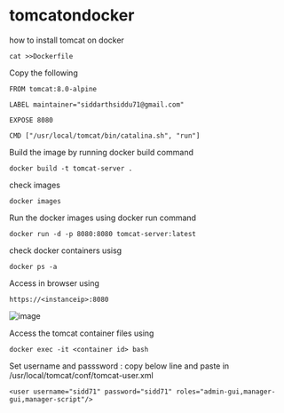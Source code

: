 # tomcatondocker
how to install tomcat on docker

```
cat >>Dockerfile
```

Copy the following 
```
FROM tomcat:8.0-alpine

LABEL maintainer="siddarthsiddu71@gmail.com"

EXPOSE 8080

CMD ["/usr/local/tomcat/bin/catalina.sh", "run"]
```
Build the image by running docker build command
```
docker build -t tomcat-server .
```
check images 
```
docker images
```
Run the docker images using docker run command
```
docker run -d -p 8080:8080 tomcat-server:latest
```
check docker containers usisg 
```
docker ps -a 
```
Access in browser using 
```
https://<instanceip>:8080
```
![image](https://user-images.githubusercontent.com/52039971/198987719-ba0e3855-0fb5-4b70-a8e9-c37765e44db8.png)

Access the tomcat container files using 
```
docker exec -it <container id> bash
```

Set username and passsword : copy below line and paste in /usr/local/tomcat/conf/tomcat-user.xml
```
<user username="sidd71" password="sidd71" roles="admin-gui,manager-gui,manager-script"/>
```


